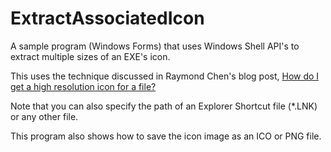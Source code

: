 # ExtractAssociatedIcon
A sample program (Windows Forms) that uses Windows Shell API's to extract multiple sizes of an EXE's icon.

This uses the technique discussed in Raymond Chen's blog post, [How do I get a high resolution icon for a file?](https://devblogs.microsoft.com/oldnewthing/20140120-00/?p=2043)

Note that you can also specify the path of an Explorer Shortcut file (*.LNK) or any other file. 

This program also shows how to save the icon image as an ICO or PNG file.
